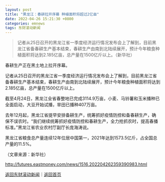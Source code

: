 ```yaml
---
layout: post
title: "黑龙江：春耕拉开序幕 种植面积将超过2亿亩"
date: 2022-04-26 15:21:30 +0800
categories: emnews
tags: 东财滚动新闻
---
```

> 记者从25日召开的黑龙江省一季度经济运行情况发布会上了解到，目前黑龙江省备春耕生产基本结束，春耕生产由南到北陆续展开，预计今年粮食种植面积将达到2.185亿亩，总产量在1500亿斤以上。（新华社）

<p>春耕生产正在黑土地上拉开序幕。</p><p>记者从25日召开的黑龙江省一季度经济运行情况发布会上了解到，目前黑龙江省备春耕生产基本结束，春耕生产由南到北陆续展开，预计今年粮食种植面积将达到2.185亿亩，总产量在1500亿斤以上。</p><p>截至4月24日，黑龙江全省春整地已完成3114.9万亩，小麦、马铃薯和玉米播种已全面启动，大豆开始试播，旱田已播种407万亩。</p><p>去年12月起，黑龙江省提早安排备耕生产，统筹抓好疫情防控和备春耕生产，确保不误农时。“我们继续统筹抓好疫情防控和春耕生产，全力抢抓农时，提高春播标准。”黑龙江省农业农村厅副厅长庞海涛说。</p><p>黑龙江省粮食总产量连续12年位居中国第一，2021年达到1573.5亿斤，占全国总产量的11.5%。</p><p class="em_media">（文章来源：新华社）</p>

<http://futures.eastmoney.com/news/1516,202204262359390983.html>

[返回东财滚动新闻](//finews.withounder.com/emnews/)｜[返回首页](//finews.withounder.com/)